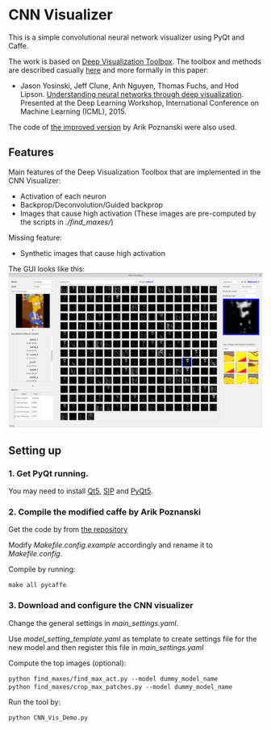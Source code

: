 # CNN Visualizer

This is a simple convolutional neural network visualizer using PyQt and Caffe.

The work is based on [Deep Visualization Toolbox](https://github.com/yosinski/deep-visualization-toolbox).
The toolbox and methods are described casually [here](http://yosinski.com/deepvis) and more formally in this paper:
 * Jason Yosinski, Jeff Clune, Anh Nguyen, Thomas Fuchs, and Hod Lipson. [Understanding neural networks through deep visualization](http://arxiv.org/abs/1506.06579). Presented at the Deep Learning Workshop, International Conference on Machine Learning (ICML), 2015.

The code of [the improved version](https://github.com/arikpoz/deep-visualization-toolbox) by Arik Poznanski were also used. 

## Features
Main features of the Deep Visualization Toolbox that are implemented in the CNN Visualizer:
 * Activation of each neuron
 * Backprop/Deconvolution/Guided backprop 
 * Images that cause high activation (These images are pre-computed by the scripts in _./find_maxes/_)
 
Missing feature:
 * Synthetic images that cause high activation
 
The GUI looks like this:
![Screenshot](doc_pic/GUI_example.png)
 
 
## Setting up

### 1. Get PyQt running.
You may need to install [Qt5](https://www.qt.io/download), [SIP](https://www.riverbankcomputing.com/software/sip/download) and [PyQt5](https://www.riverbankcomputing.com/software/pyqt/download5).

### 2. Compile the modified caffe by Arik Poznanski
Get the code by from [the repository](https://github.com/arikpoz/caffe/tree/7fec25bad4405fb97b9a48d7307d8a8bb8bacae9)

Modify _Makefile.config.example_ accordingly and rename it to _Makefile.config_.

Compile by running:
```
make all pycaffe 
```

### 3. Download and configure the CNN visualizer
Change the general settings in _main_settings.yaml_. 

Use _model_setting_template.yaml_ as template to create settings file for the new model and then register this file in _main_settings.yaml_ 

Compute the top images (optional):
```
python find_maxes/find_max_act.py --model dummy_model_name
python find_maxes/crop_max_patches.py --model dummy_model_name
```

Run the tool by:
```
python CNN_Vis_Demo.py
```



